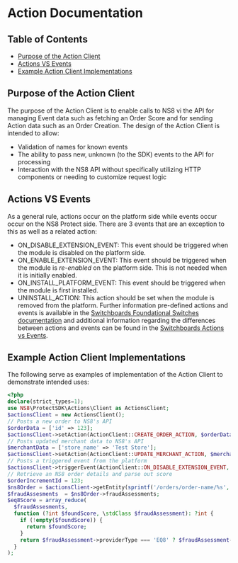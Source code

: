 # Action Documentation

## Table of Contents

- [Purpose of the Action Client](#purpose-of-the-action-client)
- [Actions VS Events](#actions-vs-events)
- [Example Action Client Implementations](#example-action-client-implementations)

## Purpose of the Action Client

The purpose of the Action Client is to enable calls to NS8 vi the API for
managing Event data such as fetching an Order Score and for sending Action data
such as an Order Creation. The design of the Action Client is intended to allow:

- Validation of names for known events
- The ability to pass new, unknown (to the SDK) events to the API for processing
- Interaction with the NS8 API without specifically utilizing HTTP components or
  needing to customize request logic

## Actions VS Events

As a general rule, actions occur on the platform side while events occur occur
on the NS8 Protect side. There are 3 events that are an exception to this as
well as a related action:

- ON_DISABLE_EXTENSION_EVENT: This event should be triggered when the module is
  disabled on the platform side.
- ON_ENABLE_EXTENSION_EVENT: This event should be triggered when the module is
  _re-enabled_ on the platform side. This is not needed when it is initially
  enabled.
- ON_INSTALL_PLATFORM_EVENT: This event should be triggered when the module is
  first installed.
- UNINSTALL_ACTION: This action should be set when the module is removed from
  the platform.
  Further information pre-defined actions and events is available in the
  [Switchboards Foundational Switches documentation](https://github.com/ns8inc/engineering/blob/master/integrations/switchboards_foundational_switches.md)
  and additional information regarding the differences between actions and events
  can be found in the [Switchboards Actions vs Events](https://github.com/ns8inc/engineering/blob/master/integrations/switchboards_actions_v_events.md).

## Example Action Client Implementations

The following serve as examples of implementation of the Action Client to
demonstrate intended uses:

```php
<?php
declare(strict_types=1);
use NS8\ProtectSDK\Actions\Client as ActionsClient;
$actionsClient = new ActionsClient();
// Posts a new order to NS8's API
$orderData = ['id' => 123];
$actionsClient->setAction(ActionClient::CREATE_ORDER_ACTION, $orderData);
// Posts updated merchant data to NS8's API
$merchantData = ['store_name' => 'Test Store'];
$actionsClient->setAction(ActionClient::UPDATE_MERCHANT_ACTION, $merchantData);
// Posts a triggered event from the platform
$actionsClient->triggerEvent(ActionClient::ON_DISABLE_EXTENSION_EVENT, $merchantData);
// Retrieve an NS8 order details and parse out score
$orderIncrementId = 123;
$ns8Order = $actionsClient->getEntity(sprintf('/orders/order-name/%s', base64_encode($orderIncrementId));
$fraudAssesments  = $ns8Order->fraudAssessments;
$eq8Score = array_reduce(
  $fraudAssesments,
  function (?int $foundScore, \stdClass $fraudAssessment): ?int {
    if (!empty($foundScore)) {
      return $foundScore;
    }
    return $fraudAssessment->providerType === 'EQ8' ? $fraudAssessment->score : null;
  }
);
```
